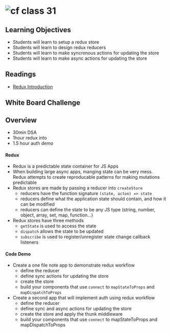 ![cf](http://i.imgur.com/7v5ASc8.png) class 31 
===

## Learning Objectives
* Students will learn to setup a redux store
* Students will learn to design redux reducers
* Students will learn to make syncronous actions for updating the store
* Students will learn to make async actions for updating the store

## Readings
* [Redux Introduction](http://redux.js.org/docs/introduction/)

## White Board Challenge

## Overview
* 30min DSA
* 1hour redux into
* 1.5 hour auth demo

#### Redux 
* Redux is a predictable state container for JS Apps
* When building large async apps, manging state can be very mess. Redux attempts to create reproducable patterns for making mutations predictable
* Redux stores are made by passing a reducer into `createStore` 
  * reducers  have the function signature `(state, acton) => state`
  * reducers define what the application state should contain, and how it can be modified 
  * reducers can define the state to be any JS type (string, number, object, array, set, map, function...)
* Redux stores have three methods 
  * `getState` is used to access the state
  * `dispatch` allows the state to be updated
  * `subscribe` is used to register/unregister state change callback listeners

#### Code Demo
* Create a one file note app to demonstrate redux workflow
  * define the reducer
  * define sync actions for updating the store
  * create the store
  * build your components that use `connect` to `mapStateToProps` and `mapDispatchToProps`
* Create a second app that will implement auth using redux workflow
  * define the reducer 
  * define sync and async actions for updating the store
  * create the store and apply the thunk middleware
  * build your components that use `connect` to mapStateToProps and mapDispatchToProps
